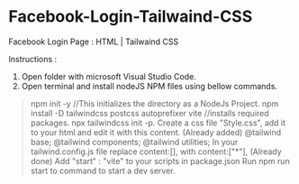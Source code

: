 # Facebook-Login-Tailwaind-CSS
Facebook Login Page : HTML | Tailwaind CSS

Instructions :
1. Open folder with microsoft Visual Studio Code.
2. Open terminal and install nodeJS NPM files using bellow commands.
  > npm init -y //This initializes the directory as a NodeJs Project.
  > npm install -D tailwindcss postcss autoprefixer vite //installs required packages.
  > npx tailwindcss init -p.
  > Create a css file "Style.css", add it to your html and edit it with this content. (Already added)
    @tailwind base;
    @tailwind components;
    @tailwind utilities;
  > In your tailwind.config.js file replace content:[], with content:["*"], (Already done)
  > Add "start" : "vite" to your scripts in package.json
  > Run npm run start to command to start a dev server.
    
